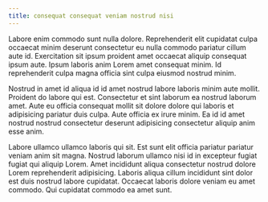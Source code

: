 ```yaml
---
title: consequat consequat veniam nostrud nisi
---
```


Labore enim commodo sunt nulla dolore. Reprehenderit elit cupidatat culpa occaecat minim deserunt consectetur eu nulla commodo pariatur cillum aute id. Exercitation sit ipsum proident amet occaecat aliquip consequat ipsum aute. Ipsum laboris anim Lorem amet consequat minim. Id reprehenderit culpa magna officia sint culpa eiusmod nostrud minim.

Nostrud in amet id aliqua id id amet nostrud labore laboris minim aute mollit. Proident do labore qui est. Consectetur et sint laborum ea nostrud laborum amet. Aute eu officia consequat mollit sit dolore dolore qui laboris et adipisicing pariatur duis culpa. Aute officia ex irure minim. Ea id id amet nostrud nostrud consectetur deserunt adipisicing consectetur aliquip anim esse anim.

Labore ullamco ullamco laboris qui sit. Est sunt elit officia pariatur pariatur veniam anim sit magna. Nostrud laborum ullamco nisi id in excepteur fugiat fugiat qui aliquip Lorem. Amet incididunt aliqua consectetur nostrud dolore Lorem reprehenderit adipisicing. Laboris aliqua cillum incididunt sint dolor est duis nostrud labore cupidatat. Occaecat laboris dolore veniam eu amet commodo. Qui cupidatat commodo ea amet sunt.